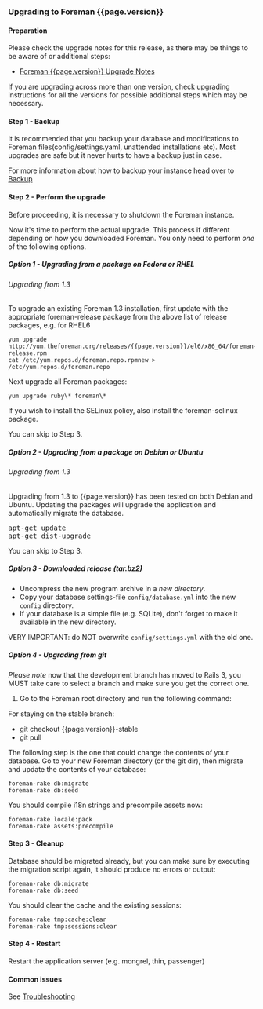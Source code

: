 
### Upgrading to Foreman {{page.version}}

#### Preparation

Please check the upgrade notes for this release, as there may be things to be
aware of or additional steps:

* [Foreman {{page.version}} Upgrade Notes](manuals/{{page.version}}/index.html#Upgradenotes)

If you are upgrading across more than one version, check upgrading
instructions for all the versions for possible additional steps which may be
necessary.

#### Step 1 - Backup

It is recommended that you backup your database and modifications to Foreman
files(config/settings.yaml, unattended installations etc).  Most upgrades are
safe but it never hurts to have a backup just in case.

For more information about how to backup your instance head over to
[Backup](manuals/{{page.version}}/index.html#5.5.1Backup)

#### Step 2 - Perform the upgrade

Before proceeding, it is necessary to shutdown the Foreman instance.

Now it's time to perform the actual upgrade.  This process if different
depending on how you downloaded Foreman.  You only need to perform *one* of
the following options.

##### Option 1 - Upgrading from a package on Fedora or RHEL

###### Upgrading from 1.3

To upgrade an existing Foreman 1.3 installation, first update with the
appropriate foreman-release package from the above list of release packages,
e.g. for RHEL6

    yum upgrade http://yum.theforeman.org/releases/{{page.version}}/el6/x86_64/foreman-release.rpm
    cat /etc/yum.repos.d/foreman.repo.rpmnew > /etc/yum.repos.d/foreman.repo

Next upgrade all Foreman packages:

    yum upgrade ruby\* foreman\*

If you wish to install the SELinux policy, also install the foreman-selinux
package.

You can skip to Step 3.

##### Option 2 - Upgrading from a package on Debian or Ubuntu

###### Upgrading from 1.3

Upgrading from 1.3 to {{page.version}} has been tested on both Debian and Ubuntu. Updating
the packages will upgrade the application and automatically migrate the
database.

<pre>
apt-get update
apt-get dist-upgrade
</pre>

You can skip to Step 3.

##### Option 3 - Downloaded release (tar.bz2)

- Uncompress the new program archive in a *new directory*.
- Copy your database settings-file `config/database.yml` into the new `config` directory.
- If your database is a simple file (e.g. SQLite), don't forget to make it available in the new directory.

VERY IMPORTANT: do NOT overwrite `config/settings.yml` with the old one.

##### Option 4 - Upgrading from git

*Please note* now that the development branch has moved to Rails 3, you MUST
take care to select a branch and make sure you get the correct one.

1. Go to the Foreman root directory and run the following command:

For staying on the stable branch:

- git checkout {{page.version}}-stable
- git pull

The following step is the one that could change the contents of your database.
Go to your new Foreman directory (or the git dir), then migrate and update the
contents of your database:

    foreman-rake db:migrate
    foreman-rake db:seed

You should compile i18n strings and precompile assets now:

    foreman-rake locale:pack
    foreman-rake assets:precompile

#### Step 3 - Cleanup

Database should be migrated already, but you can make sure by executing the
migration script again, it should produce no errors or output:

    foreman-rake db:migrate
    foreman-rake db:seed

You should clear the cache and the existing sessions:

    foreman-rake tmp:cache:clear
    foreman-rake tmp:sessions:clear

#### Step 4 - Restart

Restart the application server (e.g. mongrel, thin, passenger)

#### Common issues

See
[Troubleshooting](http://projects.theforeman.org/projects/foreman/wiki/Troubleshooting)
